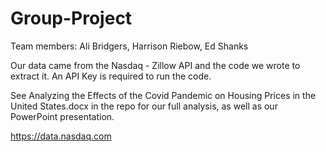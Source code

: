 # Group-Project

Team members: Ali Bridgers, Harrison Riebow, Ed Shanks

Our data came from the Nasdaq - Zillow API and the code we wrote to extract it. An API Key is required to run the code.

See Analyzing the Effects of the Covid Pandemic on Housing Prices in the United States.docx in the repo for our full analysis, as well as our PowerPoint presentation.

https://data.nasdaq.com
